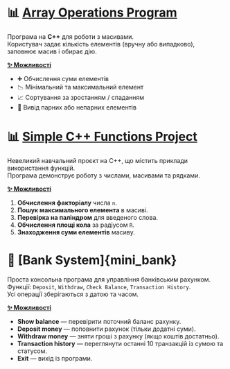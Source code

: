 # 📊 [Array Operations Program](arr_operation_prog.cpp)

Програма на **C++** для роботи з масивами.  
Користувач задає кількість елементів (вручну або випадково), заповнює масив і обирає дію.

**<u>✨ Можливості</u>**
- ➕ Обчислення суми елементів  
- 📉 Мінімальний та максимальний елемент  
- 📈 Сортування за зростанням / спаданням  
- 🔢 Вивід парних або непарних елементів  


# 📊 [Simple C++ Functions Project](functions)

Невеликий навчальний проєкт на C++, що містить приклади використання функцій.  
Програма демонструє роботу з числами, масивами та рядками.

**<u>✨ Можливості</u>**
1. **Обчислення факторіалу** числа `n`.
2. **Пошук максимального елемента** в масиві.
3. **Перевірка на паліндром** для введеного слова.
4. **Обчислення площі кола** за радіусом `R`.
5. **Знаходження суми елементів** масиву.


# 🏦 [Bank System]{mini_bank}

Проста консольна програма для управління банківським рахунком.  
Функції: `Deposit`, `Withdraw`, `Check Balance`, `Transaction History`.  
Усі операції зберігаються з датою та часом.

**<u>✨ Можливості</u>**
- **Show balance** — перевірити поточний баланс рахунку.  
- **Deposit money** — поповнити рахунок (тільки додатні суми).  
- **Withdraw money** — зняти гроші з рахунку (якщо коштів достатньо).  
- **Transaction history** — переглянути останні 10 транзакцій із сумою та статусом.  
- **Exit** — вихід із програми.
